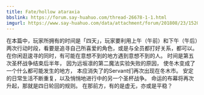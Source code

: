 ```yaml
---
title: Fate/hollow ataraxia
bbslink: https://forum.say-huahuo.com/thread-26678-1-1.html
imgurl: https://www.say-huahuo.com/data/attachment/forum/201808/23/152009duzzyozmzwmwwlg8.jpg
---
```


在本篇中，玩家所拥有的时间是「四天」，玩家要利用上午（午前）和下午（午后）两次行动时段，看要是追寻自己所喜爱的角色，或是与全员都打好关系，都可以。在你闲逛逡寻的同时，有可能在意想不到的地方遇到意想不到的人。 时间是第五次圣杯战争结束后半年， 因为远坂凛的第二魔法实验失败的原因， 使冬木变成了一个什么都可能发生的地方， 本应消失了的Servant们再次出现在冬木市。 安定的日常生活不断重复，以及悄悄地进行中的另一个圣杯战争。 命运的布幕将再次升起，那就是四日轮回的规则。 在那前方，有的是虚无，亦或是平稳？<!--more-->
